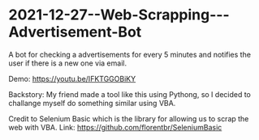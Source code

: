 # 2021-12-27--Web-Scrapping---Advertisement-Bot
A bot for checking a advertisements for every 5 minutes and notifies the user if there is a new one via email.

Demo: https://youtu.be/IFKTGGOBiKY

Backstory:
My friend made a tool like this using Pythong, so I decided to challange myself do something similar using VBA.

Credit to Selenium Basic which is the library for allowing us to scrap the web with VBA.
Link: https://github.com/florentbr/SeleniumBasic
